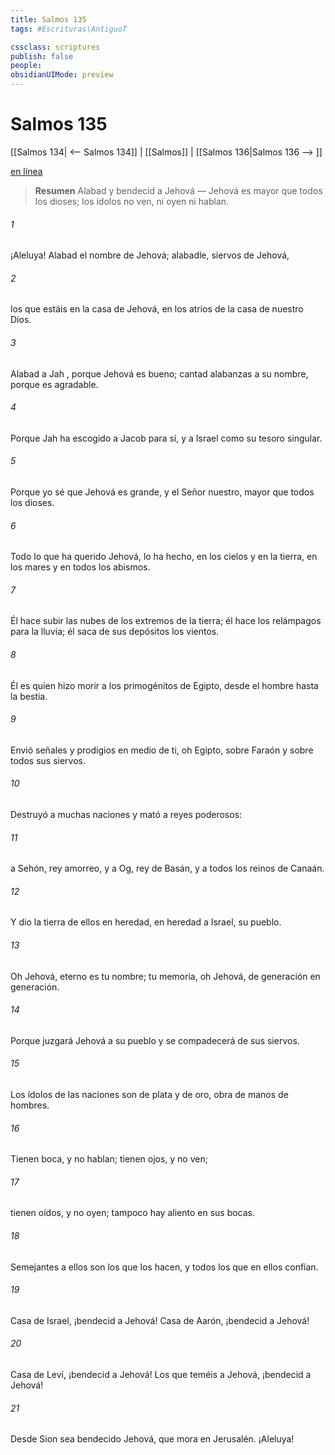 ```yaml
---
title: Salmos 135
tags: #Escrituras\AntiguoT

cssclass: scriptures
publish: false
people:
obsidianUIMode: preview
---
```


# Salmos 135
[[Salmos 134| <-- Salmos 134]] | [[Salmos]] | [[Salmos 136|Salmos 136 --> ]]

[en línea](https://churchofjesuschrist.org/study/scriptures/ot/ps/135?lang=spa)

> __Resumen__
Alabad y bendecid a Jehová — Jehová es mayor que todos los dioses; los ídolos no ven, ni oyen ni hablan.

###### 1 
¡Aleluya! Alabad el nombre de Jehová;
alabadle, siervos de Jehová,

###### 2 
los que estáis en la casa de Jehová,
en los atrios de la casa de nuestro Dios.

###### 3 
Alabad a 
Jah
, porque Jehová es bueno;
cantad alabanzas a su nombre, porque es agradable.

###### 4 
Porque 
Jah
 ha 
escogido
 a Jacob para sí,
y
 a Israel como su 
tesoro
 singular.

###### 5 
Porque yo sé que Jehová es grande,
y el Señor nuestro, mayor que todos los dioses.

###### 6 
Todo lo que ha querido Jehová, lo ha hecho,
en los cielos y en la tierra, en los mares y en todos los abismos.

###### 7 
Él hace subir las nubes de los extremos de la tierra;
él hace los relámpagos para la lluvia;
él saca de sus depósitos los vientos.

###### 8 
Él
 es quien hizo morir a los primogénitos de Egipto,
desde el hombre hasta la bestia.

###### 9 
Envió señales y prodigios en medio de ti, oh Egipto,
sobre Faraón y sobre todos sus siervos.

###### 10 
Destruyó a muchas naciones
y mató a reyes poderosos:

###### 11 
a Sehón, rey amorreo,
y a Og, rey de Basán,
y a todos los reinos de Canaán.

###### 12 
Y dio la tierra de ellos en heredad,
en heredad a Israel, su pueblo.

###### 13 
Oh Jehová, eterno es tu nombre;
tu memoria, oh Jehová, de generación en generación.

###### 14 
Porque juzgará Jehová a su pueblo
y se compadecerá de sus siervos.

###### 15 
Los 
ídolos
 de las naciones son de plata y de oro,
obra de manos de hombres.

###### 16 
Tienen boca, y no hablan;
tienen ojos, y no ven;

###### 17 
tienen oídos, y no oyen;
tampoco hay aliento en sus bocas.

###### 18 
Semejantes a ellos son los que los hacen,
y
 todos los que en ellos confían.

###### 19 
Casa de Israel, ¡bendecid a Jehová!
Casa de Aarón, ¡bendecid a Jehová!

###### 20 
Casa de Leví, ¡bendecid a Jehová!
Los que teméis a Jehová, ¡bendecid a Jehová!

###### 21 
Desde Sion sea bendecido Jehová,
que mora en Jerusalén.
¡Aleluya!

